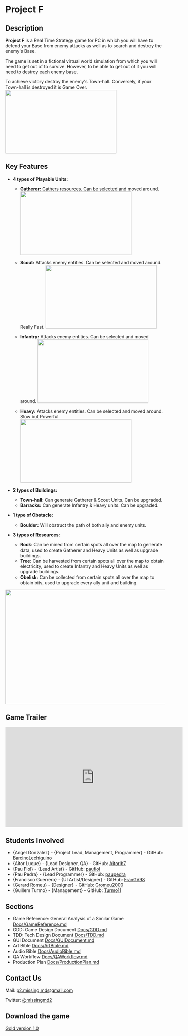 # Project F
## Description

**Project F** is a Real Time Strategy game for PC in which you will have to defend your Base from enemy attacks as well as to search and destroy the enemy's Base.

The game is set in a fictional virtual world simulation from which you will need to get out of to survive. However, to be able to get out of it you will need to destroy each enemy base.

To achieve victory destroy the enemy's Town-hall. Conversely, if your Town-hall is destroyed it is Game Over.<img src="https://github.com/BarcinoLechiguino/Project_F/blob/master/docs/Images/Renders/Logo.png?raw=true" width="350" height="200" />

## Key Features

  * **4 types of Playable Units:**

    * **Gatherer:** Gathers resources. Can be selected and moved around. <img src="    https://github.com/BarcinoLechiguino/Project_F/blob/master/docs/Images/Renders/Gatherer_render.png?raw=true" width="350" height="200" />
    
    * **Scout:** Attacks enemy entities. Can be selected and moved around. Really Fast. <img src="    https://github.com/BarcinoLechiguino/Project_F/blob/master/docs/Images/Renders/Scout_render.png?raw=true" width="350" height="200" />
    
    * **Infantry:** Attacks enemy entities. Can be selected and moved around. <img src="    https://github.com/BarcinoLechiguino/Project_F/blob/master/docs/Images/Renders/Infantry_render.png?raw=true" width="350" height="200" />
    
    * **Heavy:** Attacks enemy entities. Can be selected and moved around. Slow but Powerful. <img src="    https://github.com/BarcinoLechiguino/Project_F/blob/master/docs/Images/Renders/Heavy_render.png?raw=true" width="350" height="200" />
    
  
* **2 types of Buildings:**
  
    * **Town-hall:** Can generate Gatherer & Scout Units. Can be upgraded.
    * **Barracks:** Can generate Infantry & Heavy units. Can be upgraded.
    
* **1 type of Obstacle:**

    * **Boulder:** Will obstruct the path of both ally and enemy units.

* **3 types of Resources:**

    * **Rock**: Can be mined from certain spots all over the map to generate data, used to create Gatherer and Heavy Units as well as upgrade buildings.
    * **Tree:** Can be harvested from certain spots all over the map to obtain electricity, used to create Infantry and Heavy Units as well as upgrade buildings.
    * **Obelisk:** Can be collected from certain spots all over the map to obtain bits, used to upgrade every ally unit and building.

 <img src="https://github.com/BarcinoLechiguino/Project_F/blob/master/docs/Images/Renders/Ingame_screenshot_2.png?raw=true" width="780" height="360" />
    
  
## Game Trailer

<iframe width="560" height="315" src="https://www.youtube.com/embed/wLec3TXacLE" frameborder="0" allow="accelerometer; autoplay; encrypted-media; gyroscope; picture-in-picture" allowfullscreen></iframe>

## Students Involved
 - {Angel Gonzalez} - {Project Lead, Management, Programmer} - GitHub: [BarcinoLechiguino](https://github.com/BarcinoLechiguino)
 - {Aitor Luque} - {Lead Designer, QA} - GitHub: [Aitorlb7](https://github.com/Aitorlb7)
 - {Pau Fiol} - {Lead Artist} - GitHub: [paufiol](https://github.com/paufiol)
 - {Pau Pedra} - {Lead Programmer} - GitHub: [paupedra](https://github.com/paupedra)
 - {Francisco Guerrero} - {UI Artist/Designer} - GitHub: [FranGV98](https://github.com/FranGV98)
 - {Gerard Romeu} - {Designer} - GitHub: [Gromeu2000](https://github.com/Gromeu2000)
 - {Guillem Turmo} - {Management} - GitHub: [Turmo11](https://github.com/Turmo11)

## Sections
 - Game Reference: General Analysis of a Similar Game [Docs/GameReference.md](https://github.com/BarcinoLechiguino/Project_F/blob/master/docs/GameReference.md)
 - GDD: Game Design Document [Docs/GDD.md](https://github.com/BarcinoLechiguino/Project_F/blob/master/docs/GDD.md)
 - TDD: Tech Design Document [Docs/TDD.md](https://github.com/BarcinoLechiguino/Project_F/blob/master/docs/TDD.md)
 - GUI Document [Docs/GUIDocument.md](https://github.com/BarcinoLechiguino/Project_F/blob/master/docs/GuiDocument.md)
 - Art Bible [Docs/ArtBible.md](https://github.com/BarcinoLechiguino/Project_F/blob/master/docs/ArtBible.md)
 - Audio Bible [Docs/AudioBible.md](https://github.com/BarcinoLechiguino/Project_F/blob/master/docs/AudioBible.md)
 - QA Workflow [Docs/QAWorkflow.md](https://github.com/BarcinoLechiguino/Project_F/blob/master/docs/QAWorkflow.md)
 - Production Plan [Docs/ProductionPlan.md](https://github.com/BarcinoLechiguino/Project_F/blob/master/docs/ProductionPlan.md)
 
## Contact Us

Mail: p2.missing.md@gmail.com

Twitter: [@missingmd2](<https://twitter.com/missingmd2>)

## Download the game

[Gold version 1.0](<https://github.com/BarcinoLechiguino/Project_F/releases/tag/v1.0>)


